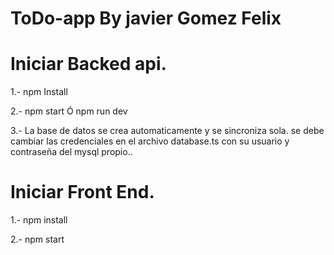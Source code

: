 # ToDo-app By javier Gomez Felix
# Iniciar Backed api.


  1.-  npm Install
  
  2.- npm start  Ó  npm run dev
  
  3.- La base de datos se crea automaticamente y se sincroniza sola.
  se debe cambiar las credenciales  en el archivo  database.ts con su usuario y contraseña del mysql propio..
  

# Iniciar Front End.

  1.- npm install
  
  2.- npm start
